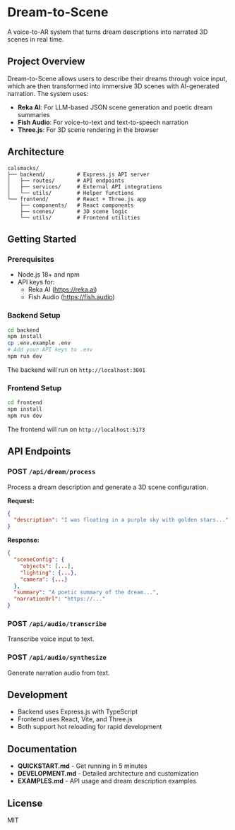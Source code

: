 # Dream-to-Scene

A voice-to-AR system that turns dream descriptions into narrated 3D scenes in real time.

## Project Overview

Dream-to-Scene allows users to describe their dreams through voice input, which are then transformed into immersive 3D scenes with AI-generated narration. The system uses:

- **Reka AI**: For LLM-based JSON scene generation and poetic dream summaries
- **Fish Audio**: For voice-to-text and text-to-speech narration
- **Three.js**: For 3D scene rendering in the browser

## Architecture

```
calsmacks/
├── backend/          # Express.js API server
│   ├── routes/       # API endpoints
│   ├── services/     # External API integrations
│   └── utils/        # Helper functions
└── frontend/         # React + Three.js app
    ├── components/   # React components
    ├── scenes/       # 3D scene logic
    └── utils/        # Frontend utilities
```

## Getting Started

### Prerequisites

- Node.js 18+ and npm
- API keys for:
  - Reka AI (https://reka.ai)
  - Fish Audio (https://fish.audio)

### Backend Setup

```bash
cd backend
npm install
cp .env.example .env
# Add your API keys to .env
npm run dev
```

The backend will run on `http://localhost:3001`

### Frontend Setup

```bash
cd frontend
npm install
npm run dev
```

The frontend will run on `http://localhost:5173`

## API Endpoints

### POST `/api/dream/process`
Process a dream description and generate a 3D scene configuration.

**Request:**
```json
{
  "description": "I was floating in a purple sky with golden stars..."
}
```

**Response:**
```json
{
  "sceneConfig": {
    "objects": [...],
    "lighting": {...},
    "camera": {...}
  },
  "summary": "A poetic summary of the dream...",
  "narrationUrl": "https://..."
}
```

### POST `/api/audio/transcribe`
Transcribe voice input to text.

### POST `/api/audio/synthesize`
Generate narration audio from text.

## Development

- Backend uses Express.js with TypeScript
- Frontend uses React, Vite, and Three.js
- Both support hot reloading for rapid development

## Documentation

- **QUICKSTART.md** - Get running in 5 minutes
- **DEVELOPMENT.md** - Detailed architecture and customization
- **EXAMPLES.md** - API usage and dream description examples

## License

MIT